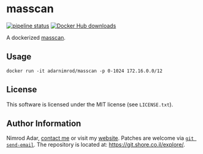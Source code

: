 # masscan

[![pipeline status](https://git.shore.co.il/nimrod/masscan-docker/badges/master/pipeline.svg)](https://git.shore.co.il/nimrod/masscan-docker/-/commits/master)
[![Docker Hub downloads](https://img.shields.io/docker/pulls/adarnimrod/masscan?logo=docker)](https://hub.docker.com/r/adarnimrod/masscan)

A dockerized [masscan](https://github.com/robertdavidgraham/masscan/).

## Usage

`docker run -it adarnimrod/masscan -p 0-1024 172.16.0.0/12`

## License

This software is licensed under the MIT license (see `LICENSE.txt`).

## Author Information

Nimrod Adar, [contact me](mailto:nimrod@shore.co.il) or visit my
[website](https://www.shore.co.il/). Patches are welcome via
[`git send-email`](http://git-scm.com/book/en/v2/Git-Commands-Email). The repository
is located at: <https://git.shore.co.il/explore/>.
